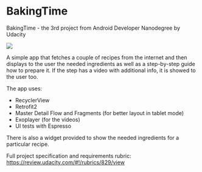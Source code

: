 # BakingTime
BakingTime - the 3rd project from Android Developer Nanodegree by Udacity

![](https://lh3.googleusercontent.com/YntpFN3bfWqlA6aAHURR81h9LpREvxeZ47js5_ZoeuucjkJQc7AM1CzRnrMq-YJ2Nn9l5mczNOVOvRhruQ4EFWvPO_13moW2H_xq7iQ8jNzR62uSJ4EPD5Ns6ok08NowEzQ71Ul83_NkAfgod1WI8a51DhXbzt4G5wV7uwJcP9Be-78L3kqLQEBZSH1779zEjUhscFHONtvEgBcBPtKOt_dPsRGkQoGe4SnwJgLWcxmngysjUEAbE3Y8fgzg1ICXMgHhb81ELs1fC_eEyVY3fHKa7xVS46Gi8F0MbEiVFqI8-ZZGrlbRgcfaJJh1gTHlD8kazcGC0gNQ_o7E-wB0nzo2ZYAwOPYEmoOV32ASPLJFu6ct1F4AYYgalryerub7CJ-r6JlD9B5nZbZkcnEwVVAabvmbBfB7mMUnCqfWguw8SZS6Bl4udQpSCRYtqGI1-harCm1MP9Kjw4QSTNI9MP1sex3TMM2ZdWpETDzCx5SUUamXaEQEvAY4oxiJXKnunuwNmxxemlG7u5MA2V4NlPXjDrZojubl5GqUlm12CkKZtVE0DRVUkN2rCctyoYZG27xylF91Niqrfn_aS91NYgmgwHXyEiOFLxHfsbr7=s921-no)

A simple app that fetches a couple of recipes from the internet and then displays to the user the needed ingredients as well as a step-by-step guide how to prepare it. If the step has a video with additional info, it is showed to the user too.

The app uses:
* RecyclerView 
* Retrofit2
* Master Detail Flow and Fragments (for better layout in tablet mode)
* Exoplayer (for the videos)
* UI tests with Espresso

There is also a widget provided to show the needed ingredients for a particular recipe.

Full project specification and requirements rubric: https://review.udacity.com/#!/rubrics/829/view

 
